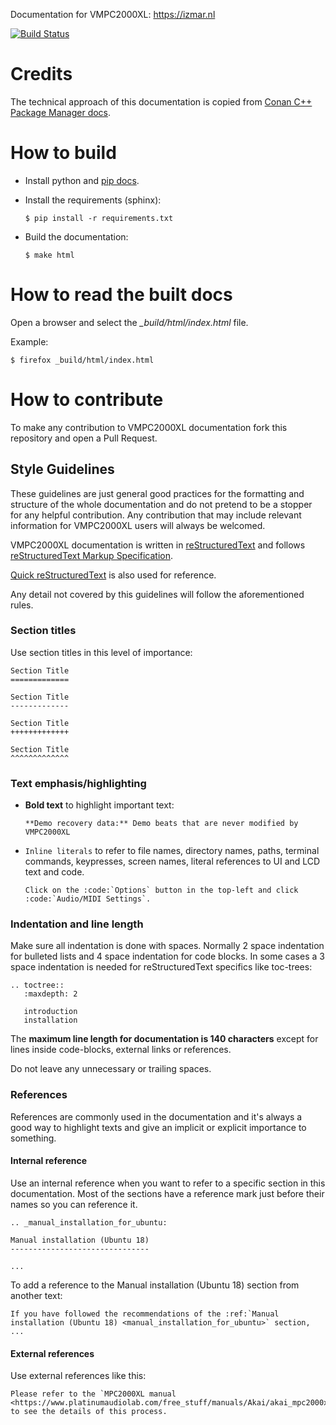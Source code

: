 Documentation for VMPC2000XL: https://izmar.nl

[![Build Status](https://travis-ci.org/vmpc2000xl/docs.svg?branch=master)](https://travis-ci.org/vmpc2000xl/docs)

Credits
=======
The technical approach of this documentation is copied from [Conan C++ Package Manager docs](https://github.com/conan-io/docs>).

How to build
============

- Install python and [pip docs](https://pip.pypa.io/en/stable/installing/).
- Install the requirements (sphinx):

  `$ pip install -r requirements.txt`

- Build the documentation:

  `$ make html`

How to read the built docs
==========================

Open a browser and select the *_build/html/index.html* file.

Example:

`$ firefox _build/html/index.html`

How to contribute
=================

To make any contribution to VMPC2000XL documentation fork this repository and open a Pull Request.

Style Guidelines
----------------

These guidelines are just general good practices for the formatting and structure of the whole documentation and do not pretend to be a
stopper for any helpful contribution. Any contribution that may include relevant information for VMPC2000XL users will always be welcomed.

VMPC2000XL documentation is written in [reStructuredText](http://docutils.sourceforge.net/rst.html) and
follows [reStructuredText Markup Specification](http://docutils.sourceforge.net/docs/ref/rst/restructuredtext.html).

[Quick reStructuredText](http://docutils.sourceforge.net/docs/user/rst/quickref.html) is also used for reference.

Any detail not covered by this guidelines will follow the aforementioned rules.

### Section titles

Use section titles in this level of importance:

```
Section Title
=============

Section Title
-------------

Section Title
+++++++++++++

Section Title
^^^^^^^^^^^^^
```

### Text emphasis/highlighting

- **Bold text** to highlight important text:

  ```
  **Demo recovery data:** Demo beats that are never modified by VMPC2000XL
  ```

- `Inline literals` to refer to file names, directory names, paths, terminal commands, keypresses, screen names, literal references to UI and LCD text and code.

  ```
  Click on the :code:`Options` button in the top-left and click :code:`Audio/MIDI Settings`.
  ```

### Indentation and line length

Make sure all indentation is done with spaces. Normally 2 space indentation for bulleted lists and 4 space indentation for code blocks. In some
cases a 3 space indentation is needed for reStructuredText specifics like toc-trees:

```
.. toctree::
   :maxdepth: 2

   introduction
   installation
```

The **maximum line length for documentation is 140 characters** except for lines inside code-blocks, external links or references.

Do not leave any unnecessary or trailing spaces.

### References

References are commonly used in the documentation and it's always a good way to highlight texts and give an implicit or explicit importance
to something.

#### Internal reference

Use an internal reference when you want to refer to a specific section in this documentation. Most of the sections have a reference mark
just before their names so you can reference it.

```
.. _manual_installation_for_ubuntu:

Manual installation (Ubuntu 18)
-------------------------------

...
```

To add a reference to the Manual installation (Ubuntu 18) section from another text:

```
If you have followed the recommendations of the :ref:`Manual installation (Ubuntu 18) <manual_installation_for_ubuntu>` section, ...
```

#### External references

Use external references like this:

```
Please refer to the `MPC2000XL manual <https://www.platinumaudiolab.com/free_stuff/manuals/Akai/akai_mpc2000xl_manual.pdf>`_ to see the details of this process.
```
